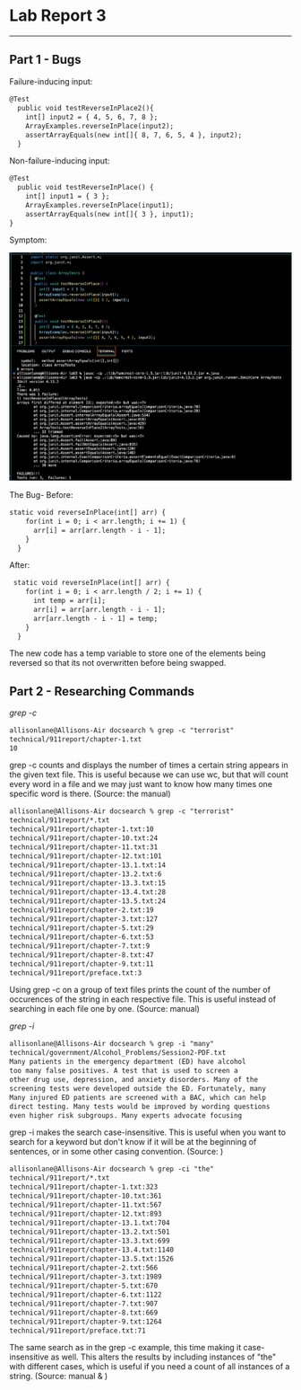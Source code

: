# **Lab Report 3**
---
## Part 1 - Bugs

Failure-inducing input:
```
@Test
  public void testReverseInPlace2(){
    int[] input2 = { 4, 5, 6, 7, 8 };
    ArrayExamples.reverseInPlace(input2);
    assertArrayEquals(new int[]{ 8, 7, 6, 5, 4 }, input2);
  }
```

Non-failure-inducing input:
```
@Test
  public void testReverseInPlace() {
    int[] input1 = { 3 };
    ArrayExamples.reverseInPlace(input1);
    assertArrayEquals(new int[]{ 3 }, input1);
}
```

Symptom:

![](symptoms.png)


The Bug- Before:
```
static void reverseInPlace(int[] arr) {
    for(int i = 0; i < arr.length; i += 1) {
      arr[i] = arr[arr.length - i - 1];
    }
  }
```

After:
```
 static void reverseInPlace(int[] arr) {
    for(int i = 0; i < arr.length / 2; i += 1) {
      int temp = arr[i];
      arr[i] = arr[arr.length - i - 1];
      arr[arr.length - i - 1] = temp;
    }
  }
```

The new code has a temp variable to store one of the elements being reversed so that its not overwritten before being swapped.


## Part 2 -  Researching Commands


*grep -c*
```
allisonlane@Allisons-Air docsearch % grep -c "terrorist" technical/911report/chapter-1.txt 
10
```
grep -c counts and displays the number of times a certain string appears in the given text file. This is useful because we can use wc, but that will count every word in a file and we may just want to know how many times one specific word is there.
(Source: the manual)

```
allisonlane@Allisons-Air docsearch % grep -c "terrorist" technical/911report/*.txt
technical/911report/chapter-1.txt:10
technical/911report/chapter-10.txt:24
technical/911report/chapter-11.txt:31
technical/911report/chapter-12.txt:101
technical/911report/chapter-13.1.txt:14
technical/911report/chapter-13.2.txt:6
technical/911report/chapter-13.3.txt:15
technical/911report/chapter-13.4.txt:28
technical/911report/chapter-13.5.txt:24
technical/911report/chapter-2.txt:19
technical/911report/chapter-3.txt:127
technical/911report/chapter-5.txt:29
technical/911report/chapter-6.txt:53
technical/911report/chapter-7.txt:9
technical/911report/chapter-8.txt:47
technical/911report/chapter-9.txt:11
technical/911report/preface.txt:3
```
Using grep -c on a group of text files prints the count of the number of occurences of the string in each respective file. This is useful instead of searching in each file one by one.
(Source: manual)

*grep -i*
```
allisonlane@Allisons-Air docsearch % grep -i "many" technical/government/Alcohol_Problems/Session2-PDF.txt
Many patients in the emergency department (ED) have alcohol
too many false positives. A test that is used to screen a
other drug use, depression, and anxiety disorders. Many of the
screening tests were developed outside the ED. Fortunately, many
Many injured ED patients are screened with a BAC, which can help
direct testing. Many tests would be improved by wording questions
even higher risk subgroups. Many experts advocate focusing
```
grep -i makes the search case-insensitive. This is useful when you want to search for a keyword but don't know if it will be at the beginning of sentences, or in some other casing convention. 
(Source: [](https://developer.mozilla.org/en-US/blog/searching-code-with-grep/))

```
allisonlane@Allisons-Air docsearch % grep -ci "the" technical/911report/*.txt
technical/911report/chapter-1.txt:323
technical/911report/chapter-10.txt:361
technical/911report/chapter-11.txt:567
technical/911report/chapter-12.txt:893
technical/911report/chapter-13.1.txt:704
technical/911report/chapter-13.2.txt:501
technical/911report/chapter-13.3.txt:699
technical/911report/chapter-13.4.txt:1140
technical/911report/chapter-13.5.txt:1526
technical/911report/chapter-2.txt:566
technical/911report/chapter-3.txt:1989
technical/911report/chapter-5.txt:670
technical/911report/chapter-6.txt:1122
technical/911report/chapter-7.txt:907
technical/911report/chapter-8.txt:669
technical/911report/chapter-9.txt:1264
technical/911report/preface.txt:71
```

The same search as in the grep -c example, this time making it case-insensitive as well. This alters the results by including instances of "the" with different cases, which is useful if you need a count of all instances of a string. 
(Source: manual & [](https://developer.mozilla.org/en-US/blog/searching-code-with-grep/))





